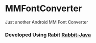 # MMFontConverter
Just another Android MM Font Converter

### Developed Using Rabit [Rabbit-Java](https://github.com/Rabbit-Converter/Rabbit-Java)
